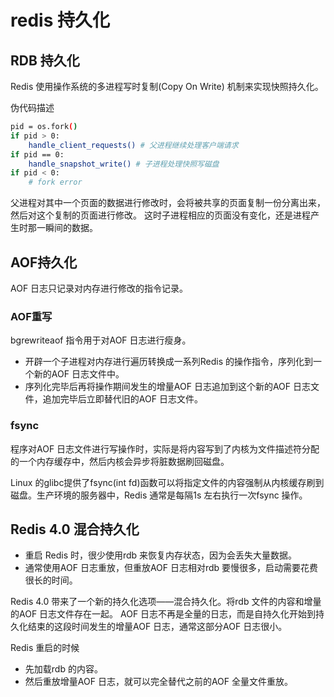 # redis 持久化

## RDB 持久化
Redis 使用操作系统的多进程写时复制(Copy On Write) 机制来实现快照持久化。

伪代码描述
```bash
pid = os.fork()
if pid > 0:
    handle_client_requests() # 父进程继续处理客户端请求
if pid == 0:
    handle_snapshot_write() # 子进程处理快照写磁盘
if pid < 0:
    # fork error
```

父进程对其中一个页面的数据进行修改时，会将被共享的页面复制一份分离出来，然后对这个复制的页面进行修改。
这时子进程相应的页面没有变化，还是进程产生时那一瞬间的数据。

## AOF持久化
AOF 日志只记录对内存进行修改的指令记录。

### AOF重写
bgrewriteaof 指令用于对AOF 日志进行瘦身。
- 开辟一个子进程对内存进行遍历转换成一系列Redis 的操作指令，序列化到一个新的AOF 日志文件中。
- 序列化完毕后再将操作期间发生的增量AOF 日志追加到这个新的AOF 日志文件，追加完毕后立即替代旧的AOF 日志文件。

### fsync
程序对AOF 日志文件进行写操作时，实际是将内容写到了内核为文件描述符分配的一个内存缓存中，然后内核会异步将脏数据刷回磁盘。

Linux 的glibc提供了fsync(int fd)函数可以将指定文件的内容强制从内核缓存刷到磁盘。生产环境的服务器中，Redis 通常是每隔1s 左右执行一次fsync 操作。

## Redis 4.0 混合持久化
- 重启 Redis 时，很少使用rdb 来恢复内存状态，因为会丢失大量数据。
- 通常使用AOF 日志重放，但重放AOF 日志相对rdb 要慢很多，启动需要花费很长的时间。

Redis 4.0 带来了一个新的持久化选项——混合持久化。将rdb 文件的内容和增量的AOF 日志文件存在一起。
AOF 日志不再是全量的日志，而是自持久化开始到持久化结束的这段时间发生的增量AOF 日志，通常这部分AOF 日志很小。

Redis 重启的时候
- 先加载rdb 的内容。
- 然后重放增量AOF 日志，就可以完全替代之前的AOF 全量文件重放。